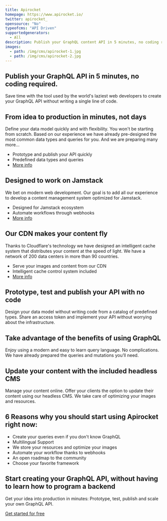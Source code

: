 ```yaml
---
title: Apirocket
homepage: https://www.apirocket.io/
twitter: apirocket_
opensource: "No"
typeofcms: "API Driven"
supportedgenerators:
  - All
description: Publish your GraphQL content API in 5 minutes, no coding required.
images:
  - path: /img/cms/apirocket-1.jpg
  - path: /img/cms/apirocket-2.jpg
---
```


## Publish your GraphQL API in 5 minutes, no coding required.

Save time with the tool used by the world's laziest web developers to create your GraphQL API without writing a single line of code.

## From idea to production in minutes, not days

Define your data model quickly and with flexibility. You won't be starting from scratch. Based on our experience we have already pre-designed the most common data types and queries for you. And we are preparing many more…

- Prototype and publish your API quickly
- Predefined data types and queries
- [More info](https://www.apirocket.io/en/?utm_source=jamstack&utm_medium=headless-cms&utm_campaign=beta)

## Designed to work on Jamstack

We bet on modern web development. Our goal is to add all our experience to develop a content management system optimized for Jamstack.

- Designed for Jamstack ecosystem
- Automate workflows through webhooks
- [More info](https://www.apirocket.io/en/?utm_source=jamstack&utm_medium=headless-cms&utm_campaign=beta)

## Our CDN makes your content fly

Thanks to Cloudflare's technology we have designed an intelligent cache system that distributes your content at the speed of light. We have a network of 200 data centers in more than 90 countries.

- Serve your images and content from our CDN
- Intelligent cache control system included
- [More info](https://www.apirocket.io/en/?utm_source=jamstack&utm_medium=headless-cms&utm_campaign=beta)

## Prototype, test and publish your API with no code

Design your data model without writing code from a catalog of predefined types. Share an access token and implement your API without worrying about the infrastructure.

## Take advantage of the benefits of using GraphQL

Enjoy using a modern and easy to learn query language. No complications. We have already prepared the queries and mutations you’ll need.

## Update your content with the included headless CMS

Manage your content online. Offer your clients the option to update their content using our headless CMS. We take care of optimizing your images and resources.

## 6 Reasons why you should start using Apirocket right now:

- Create your queries even if you don't know GraphQL
- Multilingual Support
- We store your resources and optimize your images
- Automate your workflow thanks to webhooks
- An open roadmap to the community
- Choose your favorite framework

## Start creating your GraphQL API, without having to learn how to program a backend

Get your idea into production in minutes: Prototype, test, publish and scale your own GraphQL API.

[Get started for free](https://www.apirocket.io/en/?utm_source=jamstack&utm_medium=headless-cms&utm_campaign=beta)
